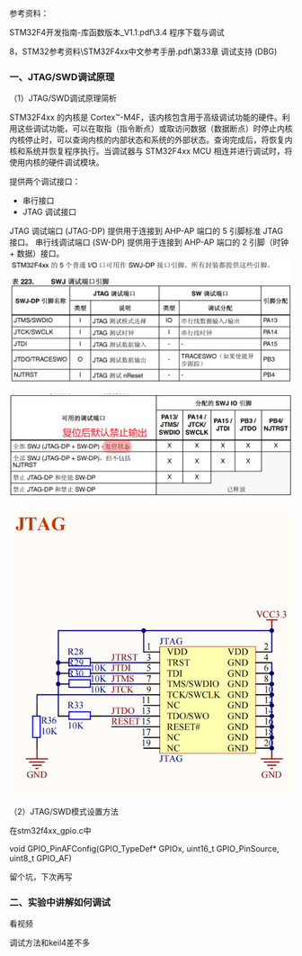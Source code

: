 参考资料：

STM32F4开发指南-库函数版本_V1.1.pdf\3.4 程序下载与调试

8，STM32参考资料\STM32F4xx中文参考手册.pdf\第33章 调试支持 (DBG)

### 一、JTAG/SWD调试原理

（1）JTAG/SWD调试原理简析

STM32F4xx 的内核是 Cortex™-M4F，该内核包含用于高级调试功能的硬件。利用这些调试功能，可以在取指（指令断点）或取访问数据（数据断点）时停止内核内核停止时，可以查询内核的内部状态和系统的外部状态。查询完成后，将恢复内核和系统并恢复程序执行。当调试器与 STM32F4xx MCU 相连并进行调试时，将使用内核的硬件调试模块。 

提供两个调试接口：

- 串行接口
- JTAG 调试接口

JTAG 调试端口 (JTAG-DP) 提供用于连接到 AHP-AP 端口的 5 引脚标准 JTAG 接口。
串行线调试端口 (SW-DP) 提供用于连接到 AHP-AP 端口的 2 引脚（时钟 + 数据）接口。![1656210686489](assets/1656210686489.png)

![1656210957947](assets/1656210957947.png)

![1656211589121](assets/1656211589121.png)

（2）JTAG/SWD模式设置方法

在stm32f4xx_gpio.c中

void GPIO_PinAFConfig(GPIO_TypeDef* GPIOx, uint16_t GPIO_PinSource, uint8_t GPIO_AF)

留个坑，下次再写

### 二、实验中讲解如何调试

看视频

调试方法和keil4差不多



